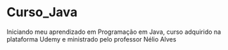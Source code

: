 # Curso_Java
Iniciando meu aprendizado em Programação em Java, curso adquirido na plataforma Udemy e ministrado pelo professor  Nélio Alves
